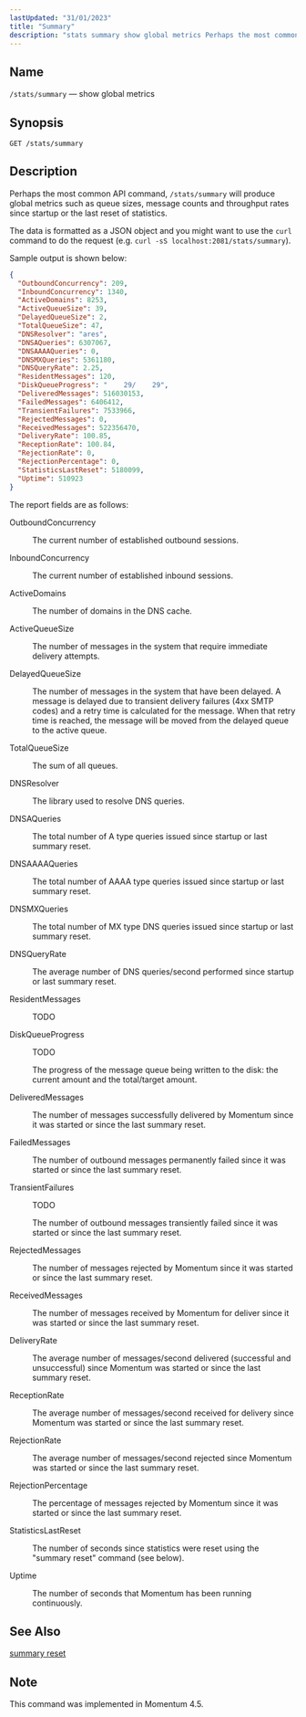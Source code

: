 ```yaml
---
lastUpdated: "31/01/2023"
title: "Summary"
description: "stats summary show global metrics Perhaps the most common API command stats summary will produce global metrics such as queue sizes message counts and throughput rates since startup or the last reset of statistics"
---
```


<a name="http_api_stats.summary"></a>
## Name

`/stats/summary` — show global metrics

## Synopsis

`GET /stats/summary`

## Description

Perhaps the most common API command, `/stats/summary` will produce global metrics such as queue sizes, message counts and throughput rates since startup or the last reset of statistics.

The data is formatted as a JSON object and you might want to use the `curl` command to do the request (e.g. `curl -sS localhost:2081/stats/summary`).

Sample output is shown below:

```json
{
  "OutboundConcurrency": 209,
  "InboundConcurrency": 1340,
  "ActiveDomains": 8253,
  "ActiveQueueSize": 39,
  "DelayedQueueSize": 2,
  "TotalQueueSize": 47,
  "DNSResolver": "ares",
  "DNSAQueries": 6307067,
  "DNSAAAAQueries": 0,
  "DNSMXQueries": 5361180,
  "DNSQueryRate": 2.25,
  "ResidentMessages": 120,
  "DiskQueueProgress": "    29/    29",
  "DeliveredMessages": 516030153,
  "FailedMessages": 6406412,
  "TransientFailures": 7533966,
  "RejectedMessages": 0,
  "ReceivedMessages": 522356470,
  "DeliveryRate": 100.85,
  "ReceptionRate": 100.84,
  "RejectionRate": 0,
  "RejectionPercentage": 0,
  "StatisticsLastReset": 5180099,
  "Uptime": 510923
}
```

The report fields are as follows:

<dl class="variablelist">

<dt>OutboundConcurrency</dt>

<dd>

The current number of established outbound sessions.

</dd>

<dt>InboundConcurrency</dt>

<dd>

The current number of established inbound sessions.

</dd>

<dt>ActiveDomains</dt>

<dd>

The number of domains in the DNS cache.

</dd>

<dt>ActiveQueueSize</dt>

<dd>

The number of messages in the system that require immediate delivery attempts.

</dd>

<dt>DelayedQueueSize</dt>

<dd>

The number of messages in the system that have been delayed. A message is delayed due to transient delivery failures (4xx SMTP codes) and a retry time is calculated for the message. When that retry time is reached, the message will be moved from the delayed queue to the active queue.

</dd>

<dt>TotalQueueSize</dt>

<dd>

The sum of all queues.

</dd>

<dt>DNSResolver</dt>

<dd>

The library used to resolve DNS queries.

</dd>

<dt>DNSAQueries</dt>

<dd>

The total number of A type queries issued since startup or last summary reset.

</dd>

<dt>DNSAAAAQueries</dt>

<dd>

The total number of AAAA type queries issued since startup or last summary reset.

</dd>

<dt>DNSMXQueries</dt>

<dd>

The total number of MX type DNS queries issued since startup or last summary reset.

</dd>

<dt>DNSQueryRate</dt>

<dd>

The average number of DNS queries/second performed since startup or last summary reset.

</dd>

<dt>ResidentMessages</dt>

<dd>

TODO

</dd>

<dt>DiskQueueProgress</dt>

<dd>

TODO

The progress of the message queue being written to the disk: the current amount and the total/target amount.

</dd>

<dt>DeliveredMessages</dt>

<dd>

The number of messages successfully delivered by Momentum since it was started or since the last summary reset.

</dd>

<dt>FailedMessages</dt>

<dd>

The number of outbound messages permanently failed since it was started or since the last summary reset.

</dd>

<dt>TransientFailures</dt>

<dd>

TODO

The number of outbound messages transiently failed since it was started or since the last summary reset.

</dd>

<dt>RejectedMessages</dt>

<dd>

The number of messages rejected by Momentum since it was started or since the last summary reset.

</dd>

<dt>ReceivedMessages</dt>

<dd>

The number of messages received by Momentum for deliver since it was started or since the last summary reset.

</dd>

<dt>DeliveryRate</dt>

<dd>

The average number of messages/second delivered (successful and unsuccessful) since Momentum was started or since the last summary reset.

</dd>

<dt>ReceptionRate</dt>

<dd>

The average number of messages/second received for delivery since Momentum was started or since the last summary reset.

</dd>

<dt>RejectionRate</dt>

<dd>

The average number of messages/second rejected since Momentum was started or since the last summary reset.

</dd>

<dt>RejectionPercentage</dt>

<dd>

The percentage of messages rejected by Momentum since it was started or since the last summary reset.

</dd>

<dt>StatisticsLastReset</dt>

<dd>

The number of seconds since statistics were reset using the "summary reset" command (see below).

</dd>

<dt>Uptime</dt>

<dd>

The number of seconds that Momentum has been running continuously.

</dd>

</dl>

## See Also

[summary reset](/momentum/4/console-commands/summary-reset)

## Note

This command was implemented in Momentum 4.5.
